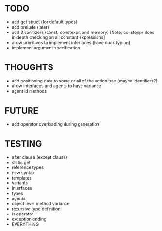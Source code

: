 # TODO

- add get struct (for default types)
- add prelude (later)
- add 3 sanitizers (const, constexpr, and memory) [Note: constexpr does in depth checking on all constant expressions]
- allow primitives to implement interfaces (have duck typing)
- implement argument specification

# THOUGHTS

- add positioning data to some or all of the action tree (maybe identifiers?)
- allow interfaces and agents to have variance
- agent id methods

# FUTURE

- add operator overloading during generation

# TESTING

- after clause (except clause)
- static get
- reference types
- new syntax
- templates
- variants
- interfaces
- types
- agents
- object level method variance
- recursive type definition
- is operator
- exception ending
- EVERYTHING
